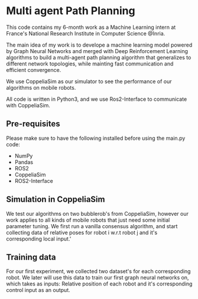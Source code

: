 # Multi agent Path Planning
This code contains my 6-month work as a Machine Learning intern at France's National Research Institute in Computer Science @Inria.

The main idea of my work is to develope a machine learning model powered by Graph Neural Networks and merged with Deep Reinforcement Learning algorithms 
to build a multi-agent path planning algorithm that generalizes to different network topologies, while mainting fast communication and efficient convergence.

We use CoppeliaSim as our simulator to see the performance of our algorithms on mobile robots.

All code is written in Python3, and we use Ros2-Interface to communicate with CoppeliaSim.

 
## Pre-requisites 
Please make sure to have the following installed before using the main.py code:
* NumPy 
* Pandas
* ROS2 
* CoppeliaSim 
* ROS2-Interface


## Simulation in CoppeliaSim 
We test our algorithms on two bubblerob's from CoppeliaSim, however our work applies to all kinds of mobile robots that just need some initial parameter tuning.
We first run a vanilla consensus algorithm, and start collecting data of relative poses for robot i w.r.t robot j and it's corresponding local input.'

## Training data
For our first experiment, we collected two dataset's for each corresponding robot. We later will use this data to train our first graph neural networks on, which takes as 
inputs: Relative position of each robot and it's corresponding control input as an output.